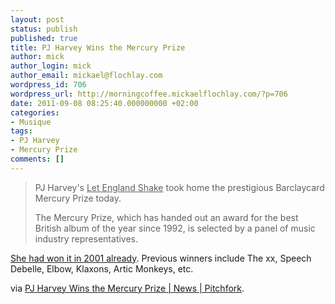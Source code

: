 ```yaml
---
layout: post
status: publish
published: true
title: PJ Harvey Wins the Mercury Prize
author: mick
author_login: mick
author_email: mickael@flochlay.com
wordpress_id: 706
wordpress_url: http://morningcoffee.mickaelflochlay.com/?p=706
date: 2011-09-08 08:25:40.000000000 +02:00
categories:
- Musique
tags:
- PJ Harvey
- Mercury Prize
comments: []
---
```

<blockquote>PJ Harvey's <span style="text-decoration: underline;">Let England Shake</span> took home the prestigious Barclaycard Mercury Prize today.

The Mercury Prize, which has handed out an award for the best British album of the year since 1992, is selected by a panel of music industry representatives.</blockquote>
<a href="http://en.wikipedia.org/wiki/Mercury_Prize">She had won it in 2001 already</a>. Previous winners include The xx, Speech Debelle, Elbow, Klaxons, Artic Monkeys, etc.

via <a href="http://pitchfork.com/news/43909-tk-wins-the-mercury-prize/?utm_source=feedburner&amp;utm_medium=feed&amp;utm_campaign=Feed%3A+PitchforkLatestNews+%28Pitchfork%3A+Latest+News%29">PJ Harvey Wins the Mercury Prize | News | Pitchfork</a>.
